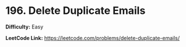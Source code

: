 # 196. Delete Duplicate Emails

**Difficulty:** Easy

**LeetCode Link:** https://leetcode.com/problems/delete-duplicate-emails/

